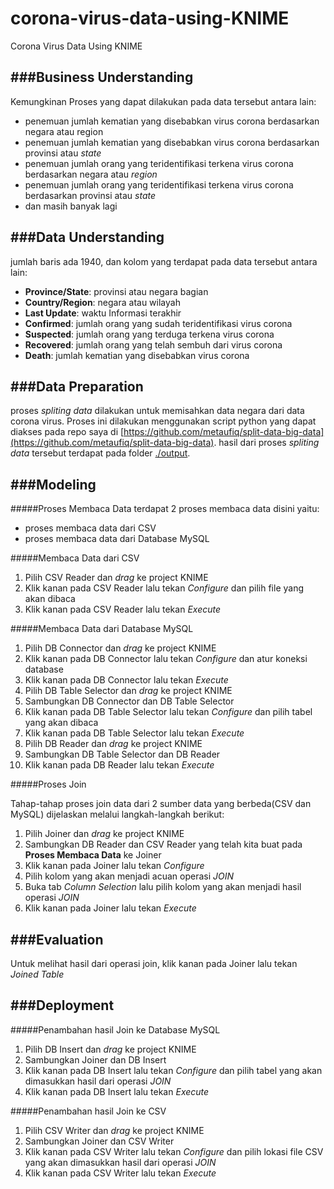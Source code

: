 # corona-virus-data-using-KNIME
Corona Virus Data Using KNIME


###Business Understanding
----------

Kemungkinan Proses yang dapat dilakukan pada data tersebut antara lain:
- penemuan jumlah kematian yang disebabkan virus corona berdasarkan negara atau region
- penemuan jumlah kematian yang disebabkan virus corona berdasarkan provinsi atau *state*
- penemuan jumlah orang yang teridentifikasi terkena virus corona berdasarkan negara atau *region*
- penemuan jumlah orang yang teridentifikasi terkena virus corona berdasarkan provinsi atau *state*
- dan masih banyak lagi 

###Data Understanding
----------

jumlah baris ada 1940, dan kolom yang terdapat pada data tersebut antara lain:
- **Province/State**: provinsi atau negara bagian
- **Country/Region**: negara atau wilayah
- **Last Update**: waktu Informasi terakhir
- **Confirmed**: jumlah orang yang sudah teridentifikasi virus corona
- **Suspected**: jumlah orang yang terduga terkena virus corona
- **Recovered**: jumlah orang yang telah sembuh dari virus corona
- **Death**: jumlah kematian yang disebabkan virus corona

###Data Preparation
----------

proses *spliting data* dilakukan untuk memisahkan data negara dari data corona virus. Proses ini dilakukan menggunakan script python yang dapat diakses pada repo saya di [https://github.com/metaufiq/split-data-big-data](https://github.com/metaufiq/split-data-big-data). hasil dari proses  *spliting data* tersebut terdapat pada folder [./output](https://github.com/metaufiq/split-data-big-data/tree/master/output).

###Modeling
----------

#####Proses Membaca Data
terdapat 2 proses membaca data disini yaitu:
- proses membaca data dari CSV
- proses membaca data dari Database MySQL
  
#####Membaca Data dari CSV
1.  Pilih CSV Reader dan *drag* ke project KNIME
2.  Klik kanan pada CSV Reader lalu tekan *Configure*  dan pilih file yang akan dibaca
3.  Klik kanan pada CSV Reader lalu tekan *Execute*

#####Membaca Data dari Database MySQL

1. Pilih DB Connector dan *drag* ke project KNIME
2. Klik kanan pada DB Connector lalu tekan *Configure*  dan atur koneksi database
3. Klik kanan pada DB Connector lalu tekan *Execute*
4. Pilih DB Table Selector dan *drag* ke project KNIME
5. Sambungkan DB Connector dan DB Table Selector
6. Klik kanan pada DB Table Selector lalu tekan *Configure*  dan pilih tabel yang akan dibaca
7. Klik kanan pada DB Table Selector lalu tekan *Execute*
8. Pilih DB Reader dan *drag* ke project KNIME
10. Sambungkan DB Table Selector dan DB Reader
11. Klik kanan pada DB Reader lalu tekan *Execute*
    
#####Proses Join

Tahap-tahap proses join data dari 2 sumber data yang berbeda(CSV dan MySQL) dijelaskan melalui langkah-langkah berikut:
1.  Pilih Joiner dan *drag* ke project KNIME
2. Sambungkan DB Reader dan CSV Reader yang telah kita buat pada **Proses Membaca Data** ke Joiner
3. Klik kanan pada Joiner lalu tekan *Configure* 
4. Pilih kolom yang akan menjadi acuan operasi *JOIN*
5. Buka tab *Column Selection* lalu pilih kolom yang akan menjadi hasil operasi *JOIN*
6. Klik kanan pada Joiner lalu tekan *Execute*


###Evaluation
----------
Untuk melihat hasil dari operasi join,  klik kanan pada Joiner lalu tekan *Joined Table* 

###Deployment
----------
#####Penambahan hasil Join ke Database MySQL
1.  Pilih DB Insert dan *drag* ke project KNIME
2. Sambungkan Joiner dan DB Insert
3.  Klik kanan pada DB Insert lalu tekan *Configure*  dan pilih tabel yang akan dimasukkan hasil dari operasi *JOIN*
4.  Klik kanan pada DB Insert lalu tekan *Execute*

#####Penambahan hasil Join ke CSV
1.  Pilih CSV Writer dan *drag* ke project KNIME
2. Sambungkan Joiner dan CSV Writer
3.  Klik kanan pada CSV Writer lalu tekan *Configure*  dan pilih lokasi file CSV  yang akan dimasukkan hasil dari operasi *JOIN*
4.  Klik kanan pada CSV Writer lalu tekan *Execute*